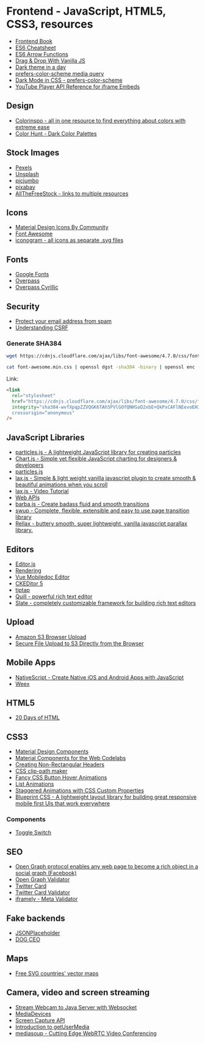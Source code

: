 # Frontend - JavaScript, HTML5, CSS3, resources

- [Frontend Book](https://frontendmasters.com/books/front-end-handbook/2019/#1)
- [ES6 Cheatsheet](https://devhints.io/es6)
- [ES6 Arrow Functions](https://www.sitepoint.com/es6-arrow-functions-new-fat-concise-syntax-javascript/)
- [Drag & Drop With Vanilla JS](https://www.youtube.com/watch?v=C22hQKE_32c&t=17s)
- [Dark theme in a day](https://medium.com/@mwichary/dark-theme-in-a-day-3518dde2955a)
- [prefers-color-scheme media query](https://web.dev/prefers-color-scheme/)
- [Dark Mode in CSS - prefers-color-scheme](https://css-tricks.com/dark-modes-with-css/)
- [YouTube Player API Reference for iframe Embeds](https://developers.google.com/youtube/iframe_api_reference)

## Design

- [Colorinspo - all in one resource to find everything about colors with extreme ease](https://colorsinspo.com/)
- [Color Hunt - Dark Color Palettes](https://colorhunt.co/palettes/dark)

## Stock Images

- [Pexels](https://www.pexels.com)
- [Unsplash](https://unsplash.com)
- [picjumbo](https://picjumbo.com)
- [pixabay](https://pixabay.com)
- [AllTheFreeStock - links to multiple resources](https://allthefreestock.com)

## Icons

- [Material Design Icons By Community](https://materialdesignicons.com/)
- [Font Awesome](https://fontawesome.com/)
- [iconogram - all icons as separate .svg files](https://icongr.am/)

## Fonts

- [Google Fonts](https://fonts.google.com/)
- [Overpass](http://overpassfont.org/)
- [Overpass Cyrillic](https://github.com/AlexxNB/overpass-font-cyrillic)

## Security

- [Protect your email address from spam](https://www.email-encoder.com/)
- [Understanding CSRF](https://github.com/pillarjs/understanding-csrf)

### Generate SHA384

```bash
wget https://cdnjs.cloudflare.com/ajax/libs/font-awesome/4.7.0/css/font-awesome.min.css

cat font-awesome.min.css | openssl dgst -sha384 -binary | openssl enc -base64
```

Link:

```html
<link
  rel="stylesheet"
  href="https://cdnjs.cloudflare.com/ajax/libs/font-awesome/4.7.0/css/font-awesome.min.css"
  integrity="sha384-wvfXpqpZZVQGK6TAh5PVlGOfQNHSoD2xbE+QkPxCAFlNEevoEH3Sl0sibVcOQVnN”
  crossorigin=“anonymous"
/>
```

## JavaScript Libraries

- [particles.js - A lightweight JavaScript library for creating particles](https://github.com/VincentGarreau/particles.js/)
- [Chart.js - Simple yet flexible JavaScript charting for designers & developers](https://www.chartjs.org/)
- [particles.js](https://vincentgarreau.com/particles.js/)
- [lax.js - Simple & light weight vanilla javascript plugin to create smooth & beautiful animations when you scroll](https://github.com/alexfoxy/laxxx)
- [lax.js - Video Tutorial](https://www.youtube.com/watch?v=jaVy3SCibJw&t)
- [Web APIs](https://developer.mozilla.org/en-US/docs/Web/API)
- [barba.js - Create badass fluid and smooth transitions](https://barba.js.org/)
- [swup - Complete, flexible, extensible and easy to use page transition library](https://swup.js.org/)
- [Rellax - buttery smooth, super lightweight, vanilla javascript parallax library.](https://dixonandmoe.com/rellax/)

## Editors

- [Editor.js](https://editorjs.io/)
- [Rendering](https://github.com/codex-team/codex/tree/master/www/application/views/templates/editor/plugins)
- [Vue Mobiledoc Editor](https://github.com/alidcastano/vue-mobiledoc-editor)
- [CKEDitor 5](https://ckeditor.com/ckeditor-5/demo/)
- [tiptap](https://github.com/scrumpy/tiptap)
- [Quill - powerful rich text editor](https://quilljs.com/)
- [Slate - completely customizable framework for building rich text editors](https://github.com/ianstormtaylor/slate)

## Upload

- [Amazon S3 Browser Upload](https://www.shanestillwell.com/2018/09/02/amazon-file-upload/)
- [Secure File Upload to S3 Directly from the Browser](https://m.youtube.com/watch?v=shCCP4PFXeU)

## Mobile Apps

- [NativeScript - Create Native iOS and Android Apps with JavaScript](https://www.nativescript.org)
- [Weex](https://weex.apache.org/)

## HTML5

- [20 Days of HTML](https://dev.to/theindiancodinggrl/20-days-of-html-learn-20-amazing-things-about-html-part-1-2p99)

## CSS3

- [Material Design Components](https://material.io/develop/web/components/animation/)
- [Material Components for the Web Codelabs](https://github.com/material-components/material-components-web-codelabs)
- [Creating Non-Rectangular Headers](https://css-tricks.com/creating-non-rectangular-headers/)
- [CSS clip-path maker](https://bennettfeely.com/clippy/)
- [Fancy CSS Button Hover Animations](https://github.com/WebDevSimplified/Fancy-CSS-Button-Hover-Animations)
- [List Animations](https://codepen.io/designcourse/pen/YzPmJxo?__cf_chl_captcha_tk__=370595f2962c005184faae9d2ac651b6a6d3aec0-1580777046-0-ATFGeZ4BUojWZTDZUCW-kquMaQErlT2Tvm5G2M8jDLiEMusy4qIzLKrb7BNGhhnfu2YK112LvqDRXp4pKCzYs-cdd58C2OMSszcpbu7SfLv6YHtoAHn3y8cK3uTK5FZB8ThwRzM-NxAUoA5W5mXKdDHbD-Au9IXi77jgzgxfQjKGEzVnazRK3GLUyk3BauhrHstvlIIiLIg-Fe6eZn7k5e6Mo4JjGZK6V4Y9w9TIOHZZaKWTCLjWxAXyI2sOYidj0OKNkjwHdO9rBP3H-AboTclhObwFelnr5veP1H_-JLzP3FvhKfFA6ltsyuYcFJBomVQr2AhMfOUgzP6Lnh9xoTnWNpEB90DWvzARs3RjdcVK7o6cz6jYJA8_NvFy8waIsAGpZF95nt4ErgSDf_qGW-8)
- [Staggered Animations with CSS Custom Properties](https://cloudfour.com/thinks/staggered-animations-with-css-custom-properties/)
- [Blueprint CSS - A lightweight layout library for building great responsive mobile first UIs that work everywhere](https://blueprintcss.dev/)

### Components

- [Toggle Switch](https://codepen.io/mburnette/pen/LxNxNg)

## SEO

- [Open Graph protocol enables any web page to become a rich object in a social graph (Facebook)](https://ogp.me/)
- [Open Graph Validator](https://opengraphcheck.com/)
- [Twitter Card](https://developer.twitter.com/en/docs/tweets/optimize-with-cards/guides/getting-started)
- [Twitter Card Validator](https://cards-dev.twitter.com/validator)
- [iframely - Meta Validator](http://debug.iframely.com/)

## Fake backends

- [JSONPlaceholder](https://jsonplaceholder.typicode.com)
- [DOG CEO](https://dog.ceo/)

## Maps

- [Free SVG countries' vector maps](https://mapsvg.com/maps)

## Camera, video and screen streaming

- [Stream Webcam to Java Server with Websocket](https://www.youtube.com/watch?v=H42bl4RDQF8)
- [MediaDevices](https://developer.mozilla.org/en-US/docs/Web/API/MediaDevices)
- [Screen Capture API](https://developer.mozilla.org/en-US/docs/Web/API/Screen_Capture_API)
- [Introduction to getUserMedia](https://m.youtube.com/watch?v=Hc7GE3ENz7k)
- [mediasoup - Cutting Edge WebRTC Video Conferencing](https://github.com/versatica/mediasoup)
